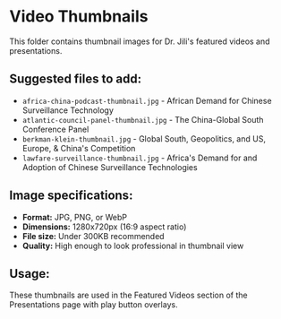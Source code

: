 # Video Thumbnails

This folder contains thumbnail images for Dr. Jili's featured videos and presentations.

## Suggested files to add:
- `africa-china-podcast-thumbnail.jpg` - African Demand for Chinese Surveillance Technology
- `atlantic-council-panel-thumbnail.jpg` - The China-Global South Conference Panel  
- `berkman-klein-thumbnail.jpg` - Global South, Geopolitics, and US, Europe, & China's Competition
- `lawfare-surveillance-thumbnail.jpg` - Africa's Demand for and Adoption of Chinese Surveillance Technologies

## Image specifications:
- **Format:** JPG, PNG, or WebP
- **Dimensions:** 1280x720px (16:9 aspect ratio)
- **File size:** Under 300KB recommended
- **Quality:** High enough to look professional in thumbnail view

## Usage:
These thumbnails are used in the Featured Videos section of the Presentations page with play button overlays. 